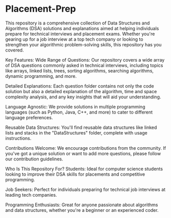 # Placement-Prep
This repository is a comprehensive collection of Data Structures and Algorithms (DSA) solutions and explanations aimed at helping individuals prepare for technical interviews and placement exams. Whether you're gearing up for a job interview at a top tech company or looking to strengthen your algorithmic problem-solving skills, this repository has you covered.

Key Features:
Wide Range of Questions: Our repository covers a wide array of DSA questions commonly asked in technical interviews, including topics like arrays, linked lists, trees, sorting algorithms, searching algorithms, dynamic programming, and more.

Detailed Explanations: Each question folder contains not only the code solution but also a detailed explanation of the algorithm, time and space complexity analysis, and any key insights that will aid your understanding.

Language Agnostic: We provide solutions in multiple programming languages (such as Python, Java, C++, and more) to cater to different language preferences.

Reusable Data Structures: You'll find reusable data structures like linked lists and stacks in the "DataStructures" folder, complete with usage instructions.

Contributions Welcome: We encourage contributions from the community. If you've got a unique solution or want to add more questions, please follow our contribution guidelines.

Who Is This Repository For?
Students: Ideal for computer science students looking to improve their DSA skills for placements and competitive programming.

Job Seekers: Perfect for individuals preparing for technical job interviews at leading tech companies.

Programming Enthusiasts: Great for anyone passionate about algorithms and data structures, whether you're a beginner or an experienced coder.
